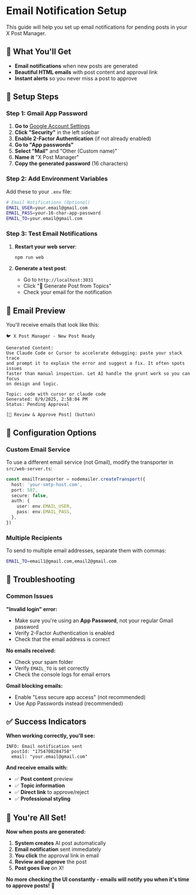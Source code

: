 # Email Notification Setup

This guide will help you set up email notifications for pending posts in your X Post Manager.

## 🎯 **What You'll Get**

- **Email notifications** when new posts are generated
- **Beautiful HTML emails** with post content and approval link
- **Instant alerts** so you never miss a post to approve

## 📧 **Setup Steps**

### **Step 1: Gmail App Password**

1. **Go to** [Google Account Settings](https://myaccount.google.com/)
2. **Click "Security"** in the left sidebar
3. **Enable 2-Factor Authentication** (if not already enabled)
4. **Go to "App passwords"**
5. **Select "Mail"** and "Other (Custom name)"
6. **Name it** "X Post Manager"
7. **Copy the generated password** (16 characters)

### **Step 2: Add Environment Variables**

Add these to your `.env` file:

```bash
# Email Notifications (Optional)
EMAIL_USER=your.email@gmail.com
EMAIL_PASS=your-16-char-app-password
EMAIL_TO=your.email@gmail.com
```

### **Step 3: Test Email Notifications**

1. **Restart your web server**:
   ```bash
   npm run web
   ```

2. **Generate a test post**:
   - Go to `http://localhost:3031`
   - Click "🤖 Generate Post from Topics"
   - Check your email for the notification

## 🎨 **Email Preview**

You'll receive emails that look like this:

```
🐦 X Post Manager - New Post Ready

Generated Content:
Use Claude Code or Cursor to accelerate debugging: paste your stack trace 
and prompt it to explain the error and suggest a fix. It often spots issues 
faster than manual inspection. Let AI handle the grunt work so you can focus 
on design and logic.

Topic: code with cursor or claude code
Generated: 8/9/2025, 2:58:04 PM
Status: Pending Approval

[🎯 Review & Approve Post] (button)
```

## 🔧 **Configuration Options**

### **Custom Email Service**

To use a different email service (not Gmail), modify the transporter in `src/web-server.ts`:

```typescript
const emailTransporter = nodemailer.createTransport({
  host: 'your-smtp-host.com',
  port: 587,
  secure: false,
  auth: {
    user: env.EMAIL_USER,
    pass: env.EMAIL_PASS,
  },
})
```

### **Multiple Recipients**

To send to multiple email addresses, separate them with commas:

```bash
EMAIL_TO=email1@gmail.com,email2@gmail.com
```

## 🚨 **Troubleshooting**

### **Common Issues**

**"Invalid login" error:**
- Make sure you're using an **App Password**, not your regular Gmail password
- Verify 2-Factor Authentication is enabled
- Check that the email address is correct

**No emails received:**
- Check your spam folder
- Verify `EMAIL_TO` is set correctly
- Check the console logs for email errors

**Gmail blocking emails:**
- Enable "Less secure app access" (not recommended)
- Use App Passwords instead (recommended)

## ✅ **Success Indicators**

**When working correctly, you'll see:**
```
INFO: Email notification sent
  postId: "1754708284758"
  email: "your.email@gmail.com"
```

**And receive emails with:**
- ✅ **Post content** preview
- ✅ **Topic information**
- ✅ **Direct link** to approve/reject
- ✅ **Professional styling**

## 🎉 **You're All Set!**

**Now when posts are generated:**
1. **System creates** AI post automatically
2. **Email notification** sent immediately
3. **You click** the approval link in email
4. **Review and approve** the post
5. **Post goes live** on X!

**No more checking the UI constantly - emails will notify you when it's time to approve posts!** 🚀 